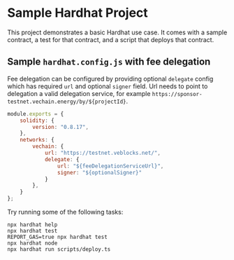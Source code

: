 # Sample Hardhat Project

This project demonstrates a basic Hardhat use case. It comes with a sample contract, a test for that contract, and a script that deploys that contract.

## Sample `hardhat.config.js` with fee delegation

Fee delegation can be configured by providing optional ```delegate``` config which has required ``url`` and optional ``signer`` field. Url needs to point to delegation a valid
delegation service, for example ```https://sponsor-testnet.vechain.energy/by/${projectId}```.
```js
module.exports = {
    solidity: {
        version: "0.8.17",
    },
    networks: {
        vechain: {
            url: "https://testnet.veblocks.net/",
            delegate: {
                url: "${feeDelegationServiceUrl}",
                signer: "${optionalSigner}"
            }
        },
    }
};
```

Try running some of the following tasks:

```shell
npx hardhat help
npx hardhat test
REPORT_GAS=true npx hardhat test
npx hardhat node
npx hardhat run scripts/deploy.ts
```
